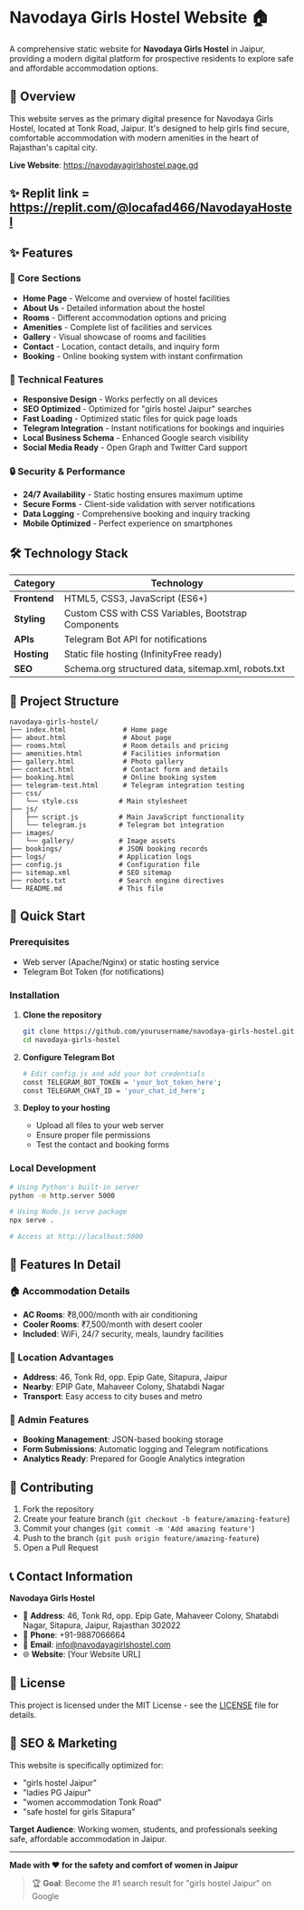 # Navodaya Girls Hostel Website 🏠

A comprehensive static website for **Navodaya Girls Hostel** in Jaipur, providing a modern digital platform for prospective residents to explore safe and affordable accommodation options.

## 🎯 Overview

This website serves as the primary digital presence for Navodaya Girls Hostel, located at Tonk Road, Jaipur. It's designed to help girls find secure, comfortable accommodation with modern amenities in the heart of Rajasthan's capital city.

**Live Website**: https://navodayagirlshostel.page.gd
## ✨ Replit link = https://replit.com/@locafad466/NavodayaHostel

## ✨ Features

### 🏡 Core Sections
- **Home Page** - Welcome and overview of hostel facilities
- **About Us** - Detailed information about the hostel
- **Rooms** - Different accommodation options and pricing
- **Amenities** - Complete list of facilities and services
- **Gallery** - Visual showcase of rooms and facilities
- **Contact** - Location, contact details, and inquiry form
- **Booking** - Online booking system with instant confirmation

### 🚀 Technical Features
- **Responsive Design** - Works perfectly on all devices
- **SEO Optimized** - Optimized for "girls hostel Jaipur" searches
- **Fast Loading** - Optimized static files for quick page loads
- **Telegram Integration** - Instant notifications for bookings and inquiries
- **Local Business Schema** - Enhanced Google search visibility
- **Social Media Ready** - Open Graph and Twitter Card support

### 🔒 Security & Performance
- **24/7 Availability** - Static hosting ensures maximum uptime
- **Secure Forms** - Client-side validation with server notifications
- **Data Logging** - Comprehensive booking and inquiry tracking
- **Mobile Optimized** - Perfect experience on smartphones

## 🛠️ Technology Stack

| Category | Technology |
|----------|------------|
| **Frontend** | HTML5, CSS3, JavaScript (ES6+) |
| **Styling** | Custom CSS with CSS Variables, Bootstrap Components |
| **APIs** | Telegram Bot API for notifications |
| **Hosting** | Static file hosting (InfinityFree ready) |
| **SEO** | Schema.org structured data, sitemap.xml, robots.txt |

## 📁 Project Structure

```
navodaya-girls-hostel/
├── index.html              # Home page
├── about.html              # About page
├── rooms.html              # Room details and pricing
├── amenities.html          # Facilities information
├── gallery.html            # Photo gallery
├── contact.html            # Contact form and details
├── booking.html            # Online booking system
├── telegram-test.html      # Telegram integration testing
├── css/
│   └── style.css          # Main stylesheet
├── js/
│   ├── script.js          # Main JavaScript functionality
│   └── telegram.js        # Telegram bot integration
├── images/
│   └── gallery/           # Image assets
├── bookings/              # JSON booking records
├── logs/                  # Application logs
├── config.js              # Configuration file
├── sitemap.xml            # SEO sitemap
├── robots.txt             # Search engine directives
└── README.md              # This file
```

## 🚀 Quick Start

### Prerequisites
- Web server (Apache/Nginx) or static hosting service
- Telegram Bot Token (for notifications)

### Installation

1. **Clone the repository**
   ```bash
   git clone https://github.com/yourusername/navodaya-girls-hostel.git
   cd navodaya-girls-hostel
   ```

2. **Configure Telegram Bot**
   ```bash
   # Edit config.js and add your bot credentials
   const TELEGRAM_BOT_TOKEN = 'your_bot_token_here';
   const TELEGRAM_CHAT_ID = 'your_chat_id_here';
   ```

3. **Deploy to your hosting**
   - Upload all files to your web server
   - Ensure proper file permissions
   - Test the contact and booking forms

### Local Development

```bash
# Using Python's built-in server
python -m http.server 5000

# Using Node.js serve package
npx serve .

# Access at http://localhost:5000
```

## 📱 Features In Detail

### 🏠 Accommodation Details
- **AC Rooms**: ₹8,000/month with air conditioning
- **Cooler Rooms**: ₹7,500/month with desert cooler
- **Included**: WiFi, 24/7 security, meals, laundry facilities

### 📍 Location Advantages
- **Address**: 46, Tonk Rd, opp. Epip Gate, Sitapura, Jaipur
- **Nearby**: EPIP Gate, Mahaveer Colony, Shatabdi Nagar
- **Transport**: Easy access to city buses and metro

### 🔧 Admin Features
- **Booking Management**: JSON-based booking storage
- **Form Submissions**: Automatic logging and Telegram notifications
- **Analytics Ready**: Prepared for Google Analytics integration

## 🤝 Contributing

1. Fork the repository
2. Create your feature branch (`git checkout -b feature/amazing-feature`)
3. Commit your changes (`git commit -m 'Add amazing feature'`)
4. Push to the branch (`git push origin feature/amazing-feature`)
5. Open a Pull Request

## 📞 Contact Information

**Navodaya Girls Hostel**
- 📍 **Address**: 46, Tonk Rd, opp. Epip Gate, Mahaveer Colony, Shatabdi Nagar, Sitapura, Jaipur, Rajasthan 302022
- 📱 **Phone**: +91-9887066664
- 📧 **Email**: info@navodayagirlshostel.com
- 🌐 **Website**: [Your Website URL]

## 📄 License

This project is licensed under the MIT License - see the [LICENSE](LICENSE) file for details.

## 🎯 SEO & Marketing

This website is specifically optimized for:
- "girls hostel Jaipur"
- "ladies PG Jaipur"
- "women accommodation Tonk Road"
- "safe hostel for girls Sitapura"

**Target Audience**: Working women, students, and professionals seeking safe, affordable accommodation in Jaipur.

---

**Made with ❤️ for the safety and comfort of women in Jaipur**

> 🏆 **Goal**: Become the #1 search result for "girls hostel Jaipur" on Google
